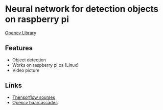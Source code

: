 
# Neural network for detection objects on raspberry pi

[Opencv Library](https://github.com/opencv/opencv)

## Features

- Object detection 
- Works on raspberry pi os (Linux)
- Video picture

## Links

- [Thensorflow sourses](https://github.com/tensorflow/models/blob/master/research/object_detection/utils/label_map_util.py)
- [Opencv haarcascades](https://github.com/opencv/opencv/tree/master/data/haarcascades)
